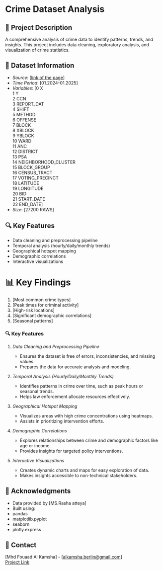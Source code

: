 # Crime Dataset Analysis

## 📖 Project Description
A comprehensive analysis of crime data to identify patterns, trends, and insights. This project includes data cleaning, exploratory analysis, and visualization of crime statistics.

## 📁 Dataset Information
- *Source*: [[link of the page](https://catalog.data.gov/dataset/crime-incidents-in-2024/resource/48eeb897-aa75-4d14-9f73-8765f6e7f93a?inner_span=True)]  
- *Time Period*: [01.2024-01.2025]  
- *Variables*:
[0   X                             
 1   Y                               
 2   CCN                                
 3   REPORT_DAT            
 4   SHIFT                            
 5   METHOD                         
 6   OFFENSE                           
 7   BLOCK                           
 8   XBLOCK                          
 9   YBLOCK                          
 10  WARD                              
 11  ANC                               
 12  DISTRICT                         
 13  PSA                               
 14  NEIGHBORHOOD_CLUSTER             
 15  BLOCK_GROUP                       
 16  CENSUS_TRACT                      
 17  VOTING_PRECINCT                  
 18  LATITUDE                          
 19  LONGITUDE                         
 20  BID                               
 21  START_DATE            
 22  END_DATE]  
- *Size*: [27200 RAWS]

## 🔍 Key Features
- Data cleaning and preprocessing pipeline  
- Temporal analysis (hourly/daily/monthly trends)  
- Geographical hotspot mapping  
- Demographic correlations  
- Interactive visualizations

# 📊 Key Findings
1. [Most common crime types]  
2. [Peak times for criminal activity]  
3. [High-risk locations]  
4. [Significant demographic correlations]  
5. [Seasonal patterns]

### 🔍 Key Features

1. *Data Cleaning and Preprocessing Pipeline*  
   - Ensures the dataset is free of errors, inconsistencies, and missing values.  
   - Prepares the data for accurate analysis and modeling.

2. *Temporal Analysis (Hourly/Daily/Monthly Trends)*  
   - Identifies patterns in crime over time, such as peak hours or seasonal trends.  
   - Helps law enforcement allocate resources effectively.

3. *Geographical Hotspot Mapping*  
   - Visualizes areas with high crime concentrations using heatmaps.  
   - Assists in prioritizing intervention efforts.

4. *Demographic Correlations*  
   - Explores relationships between crime and demographic factors like age or income.  
   - Provides insights for targeted policy interventions.

6. *Interactive Visualizations*  
   - Creates dynamic charts and maps for easy exploration of data.  
   - Makes insights accessible to non-technical stakeholders.

## 🙏 Acknowledgments
- Data provided by [MS.Rasha atteya]  
- Built using:
- pandas
- matplotlib.pyplot
- seaborn
- plotly.express

## 📧 Contact
[Mhd Fouaad Al Kamsha] - [alkamsha.berlin@gmail.com]  
[Project Link](https://github.com/FouaadAI/Data-Analysis-Project)
